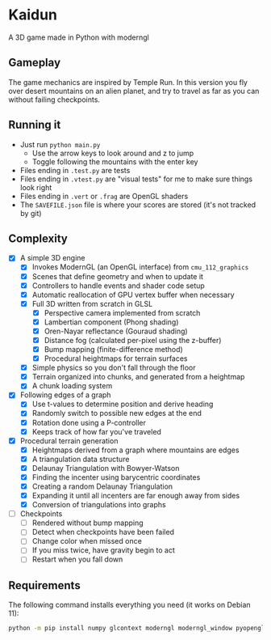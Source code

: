 # Kaidun
A 3D game made in Python with moderngl

## Gameplay

The game mechanics are inspired by Temple Run. In this version you fly over
desert mountains on an alien planet, and try to travel as far as you can without
failing checkpoints.

## Running it

- Just run `python main.py`
    - Use the arrow keys to look around and z to jump
    - Toggle following the mountains with the enter key
- Files ending in `.test.py` are tests
- Files ending in `.vtest.py` are "visual tests" for me to make sure things look right
- Files ending in `.vert` or `.frag` are OpenGL shaders
- The `SAVEFILE.json` file is where your scores are stored (it's not tracked by git)

## Complexity
- [X] A simple 3D engine
    - [X] Invokes ModernGL (an OpenGL interface) from `cmu_112_graphics`
    - [X] Scenes that define geometry and when to update it
    - [X] Controllers to handle events and shader code setup
    - [X] Automatic reallocation of GPU vertex buffer when necessary
    - [X] Full 3D written from scratch in GLSL
        - [X] Perspective camera implemented from scratch
        - [X] Lambertian component (Phong shading) 
        - [X] Oren-Nayar reflectance (Gouraud shading)
        - [X] Distance fog (calculated per-pixel using the z-buffer)
        - [X] Bump mapping (finite-difference method)
        - [X] Procedural heightmaps for terrain surfaces
    - [X] Simple physics so you don't fall through the floor
    - [X] Terrain organized into chunks, and generated from a heightmap
    - [X] A chunk loading system
- [X] Following edges of a graph
    - [X] Use t-values to determine position and derive heading
    - [X] Randomly switch to possible new edges at the end
    - [X] Rotation done using a P-controller
    - [X] Keeps track of how far you've traveled
- [X] Procedural terrain generation
    - [X] Heightmaps derived from a graph where mountains are edges
    - [X] A triangulation data structure
    - [X] Delaunay Triangulation with Bowyer-Watson
    - [X] Finding the incenter using barycentric coordinates
    - [X] Creating a random Delaunay Triangulation
    - [X] Expanding it until all incenters are far enough away from sides
    - [X] Conversion of triangulations into graphs
- [ ] Checkpoints
    - [ ] Rendered without bump mapping
    - [ ] Detect when checkpoints have been failed
    - [ ] Change color when missed once
    - [ ] If you miss twice, have gravity begin to act
    - [ ] Restart when you fall down

## Requirements

The following command installs everything you need (it works on Debian 11):

```sh
python -m pip install numpy glcontext moderngl moderngl_window pyopengltk 
```

